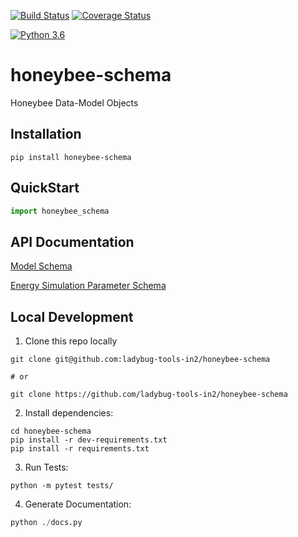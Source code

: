 [![Build Status](https://travis-ci.org/ladybug-tools-in2/honeybee-schema.svg?branch=master)](https://travis-ci.org/ladybug-tools-in2/honeybee-schema)
[![Coverage Status](https://coveralls.io/repos/github/ladybug-tools-in2/honeybee-schema/badge.svg?branch=master)](https://coveralls.io/github/ladybug-tools-in2/honeybee-schema)

[![Python 3.6](https://img.shields.io/badge/python-3.6-blue.svg)](https://www.python.org/downloads/release/python-360/)

# honeybee-schema

Honeybee Data-Model Objects

## Installation
```console
pip install honeybee-schema
```

## QuickStart
```python
import honeybee_schema

```

## API Documentation

[Model Schema](https://ladybug-tools-in2.github.io/honeybee-schema/model.html)

[Energy Simulation Parameter Schema](https://ladybug-tools-in2.github.io/honeybee-schema/simulation-parameter.html)

## Local Development
1. Clone this repo locally
```console
git clone git@github.com:ladybug-tools-in2/honeybee-schema

# or

git clone https://github.com/ladybug-tools-in2/honeybee-schema
```
2. Install dependencies:
```console
cd honeybee-schema
pip install -r dev-requirements.txt
pip install -r requirements.txt
```

3. Run Tests:
```console
python -m pytest tests/
```

4. Generate Documentation:
```python
python ./docs.py
```
